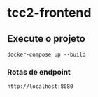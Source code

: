 # tcc2-frontend

## Execute o projeto
```
docker-compose up --build
```

### Rotas de endpoint
```
http://localhost:8080
```
